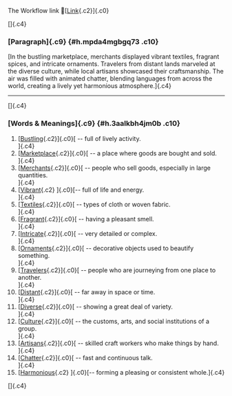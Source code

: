 The Workflow link
👏[[Link](https://www.google.com/url?q=http://www.google.com&sa=D&source=editors&ust=1757054426279570&usg=AOvVaw38SQiUYIab5zzZaBUDJnlx){.c2}]{.c0}

[]{.c4}

### [Paragraph]{.c9} {#h.mpda4mgbgq73 .c10}

[In the bustling marketplace, merchants displayed vibrant textiles,
fragrant spices, and intricate ornaments. Travelers from distant lands
marveled at the diverse culture, while local artisans showcased their
craftsmanship. The air was filled with animated chatter, blending
languages from across the world, creating a lively yet harmonious
atmosphere.]{.c4}

------------------------------------------------------------------------

[]{.c4}

### [Words & Meanings]{.c9} {#h.3aalkbh4jm0b .c10}

1.  [[Bustling](https://www.google.com/url?q=http://www.google.com&sa=D&source=editors&ust=1757054426281044&usg=AOvVaw0B8cb5izgqmhZEBmyqRgqz){.c2}]{.c0}[ --
    full of lively activity.\
    ]{.c4}
2.  [[Marketplace](https://www.google.com/url?q=http://www.google.com&sa=D&source=editors&ust=1757054426281352&usg=AOvVaw2HLdwgdVGn58kOa22KrsQ3){.c2}]{.c0}[ --
    a place where goods are bought and sold.\
    ]{.c4}
3.  [[Merchants](https://www.google.com/url?q=http://www.google.com&sa=D&source=editors&ust=1757054426281624&usg=AOvVaw2y3572wlZ0dgtaJIwYIdG6){.c2}]{.c0}[ --
    people who sell goods, especially in large quantities.\
    ]{.c4}
4.  [[Vibrant](https://www.google.com/url?q=http://www.google.com&sa=D&source=editors&ust=1757054426281913&usg=AOvVaw1nYwKM5nqpXU9Bv_n9D_KQ){.c2}
    ]{.c0}[-- full of life and energy.\
    ]{.c4}
5.  [[Textiles](https://www.google.com/url?q=http://www.google.com&sa=D&source=editors&ust=1757054426282112&usg=AOvVaw0CirS8lRGlix1SLkXM7wah){.c2}]{.c0}[ --
    types of cloth or woven fabric.\
    ]{.c4}
6.  [[Fragrant](https://www.google.com/url?q=http://www.google.com&sa=D&source=editors&ust=1757054426282344&usg=AOvVaw0-oIro8UmblmRUDISDHR64){.c2}]{.c0}[ --
    having a pleasant smell.\
    ]{.c4}
7.  [[Intricate](https://www.google.com/url?q=http://www.google.com&sa=D&source=editors&ust=1757054426282642&usg=AOvVaw2QwARoJgaexCTAtJVC39Q9){.c2}]{.c0}[ --
    very detailed or complex.\
    ]{.c4}
8.  [[Ornaments](https://www.google.com/url?q=http://www.google.com&sa=D&source=editors&ust=1757054426282947&usg=AOvVaw3BsmtrI1BCZYhWPo5KU8R1){.c2}]{.c0}[ --
    decorative objects used to beautify something.\
    ]{.c4}
9.  [[Travelers](https://www.google.com/url?q=http://www.google.com&sa=D&source=editors&ust=1757054426283182&usg=AOvVaw36isRtD1-asnV0IDkaM5ZD){.c2}]{.c0}[ --
    people who are journeying from one place to another.\
    ]{.c4}
10. [[Distant](https://www.google.com/url?q=http://www.google.com&sa=D&source=editors&ust=1757054426283443&usg=AOvVaw2UqzaTjEDWMYz29Uk3Jsev){.c2}]{.c0}[ --
    far away in space or time.\
    ]{.c4}
11. [[Diverse](https://www.google.com/url?q=http://www.google.com&sa=D&source=editors&ust=1757054426283624&usg=AOvVaw3hvN-JX54W6NCxyCXD60-U){.c2}]{.c0}[ --
    showing a great deal of variety.\
    ]{.c4}
12. [[Culture](https://www.google.com/url?q=http://www.google.com&sa=D&source=editors&ust=1757054426283865&usg=AOvVaw2GEKS2qZ0GagKnnpgVsoCo){.c2}]{.c0}[ --
    the customs, arts, and social institutions of a group.\
    ]{.c4}
13. [[Artisans](https://www.google.com/url?q=http://www.google.com&sa=D&source=editors&ust=1757054426284120&usg=AOvVaw0l4D12FDYZWgan78hRgpxD){.c2}]{.c0}[ --
    skilled craft workers who make things by hand.\
    ]{.c4}
14. [[Chatter](https://www.google.com/url?q=http://www.google.com&sa=D&source=editors&ust=1757054426284394&usg=AOvVaw16VHIlIXjholMfu2jMD2XM){.c2}]{.c0}[ --
    fast and continuous talk.\
    ]{.c4}
15. [[Harmonious](https://www.google.com/url?q=http://www.google.com&sa=D&source=editors&ust=1757054426284613&usg=AOvVaw2Ciu2dZ6Ste9SOvcVhfByu){.c2}
    ]{.c0}[-- forming a pleasing or consistent whole.]{.c4}

[]{.c4}
